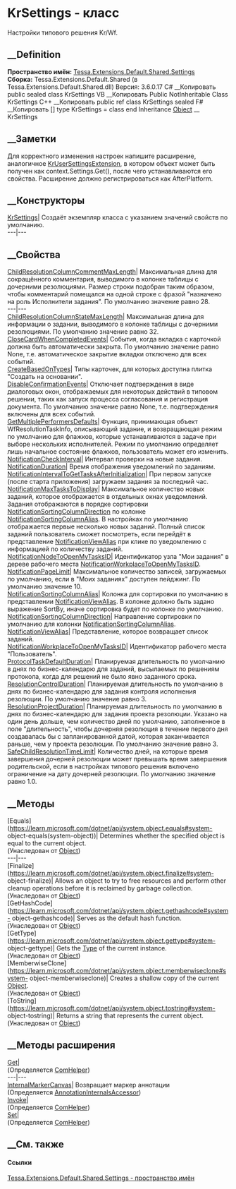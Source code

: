 # KrSettings - класс
Настройки типового решения Kr/Wf.
## __Definition
 **Пространство имён:**
[Tessa.Extensions.Default.Shared.Settings](N_Tessa_Extensions_Default_Shared_Settings.htm)  
 **Сборка:** Tessa.Extensions.Default.Shared (в
Tessa.Extensions.Default.Shared.dll) Версия: 3.6.0.17
C# __Копировать
     public sealed class KrSettings
VB __Копировать
     Public NotInheritable Class KrSettings
C++ __Копировать
     public ref class KrSettings sealed
F# __Копировать
     [<SealedAttribute>]
    type KrSettings = class end
Inheritance
    [Object](https://learn.microsoft.com/dotnet/api/system.object) __ KrSettings
##  __Заметки
Для корректного изменения настроек напишите расширение, аналогичное
[KrUserSettingsExtension](T_Tessa_Extensions_Default_Shared_Settings_KrUserSettingsExtension.htm),
в котором объект может быть получен как context.Settings.Get<KrSettings>(),
после чего устанавливаются его свойства. Расширение должно регистрироваться
как AfterPlatform.
## __Конструкторы
[KrSettings](M_Tessa_Extensions_Default_Shared_Settings_KrSettings__ctor.htm)|
Создаёт экземпляр класса с указанием значений свойств по умолчанию.  
---|---  
## __Свойства
[ChildResolutionColumnCommentMaxLength](P_Tessa_Extensions_Default_Shared_Settings_KrSettings_ChildResolutionColumnCommentMaxLength.htm)|
Максимальная длина для сокращённого комментария, выводимого в колонке таблицы
с дочерними резолюциями. Размер строки подобран таким образом, чтобы
комментарий помещался на одной строке с фразой "назначено на роль Исполнители
задания". По умолчанию значение равно 28.  
---|---  
[ChildResolutionColumnStateMaxLength](P_Tessa_Extensions_Default_Shared_Settings_KrSettings_ChildResolutionColumnStateMaxLength.htm)|
Максимальная длина для информации о задании, выводимого в колонке таблицы с
дочерними резолюциями. По умолчанию значение равно 32.  
[CloseCardWhenCompletedEvents](P_Tessa_Extensions_Default_Shared_Settings_KrSettings_CloseCardWhenCompletedEvents.htm)|
События, когда вкладка с карточкой должна быть автоматически закрыта. По
умолчанию значение равно None, т.е. автоматическое закрытие вкладки отключено
для всех событий.  
[CreateBasedOnTypes](P_Tessa_Extensions_Default_Shared_Settings_KrSettings_CreateBasedOnTypes.htm)|
Типы карточек, для которых доступна плитка "Создать на основании".  
[DisableConfirmationEvents](P_Tessa_Extensions_Default_Shared_Settings_KrSettings_DisableConfirmationEvents.htm)|
Отключает подтверждения в виде диалоговых окон, отображаемых для некоторых
действий в типовом решении, таких как запуск процесса согласования и
регистрация документа. По умолчанию значение равно None, т.е. подтверждения
включены для всех событий.  
[GetMultiplePerformersDefaults](P_Tessa_Extensions_Default_Shared_Settings_KrSettings_GetMultiplePerformersDefaults.htm)|
Функция, принимающая объект WfResolutionTaskInfo, описывающий задание, и
возвращающая режим по умолчанию для флажков, которые устанавливаются в задаче
при выборе нескольких исполнителей. Режим по умолчанию определяет лишь
начальное состояние флажков, пользователь может его изменить.  
[NotificationCheckInterval](P_Tessa_Extensions_Default_Shared_Settings_KrSettings_NotificationCheckInterval.htm)|
Интервал проверки на новые задания.  
[NotificationDuration](P_Tessa_Extensions_Default_Shared_Settings_KrSettings_NotificationDuration.htm)|
Время отображения уведомлений по заданиям.  
[NotificationIntervalToGetTasksAfterInitialization](P_Tessa_Extensions_Default_Shared_Settings_KrSettings_NotificationIntervalToGetTasksAfterInitialization.htm)|
При первом запуске (после старта приложения) загружаем задания за последний
час.  
[NotificationMaxTasksToDisplay](P_Tessa_Extensions_Default_Shared_Settings_KrSettings_NotificationMaxTasksToDisplay.htm)|
Максимальное количество новых заданий, которое отображается в отдельных окнах
уведомлений. Задания отображаются в порядке сортировки
[NotificationSortingColumnDirection](P_Tessa_Extensions_Default_Shared_Settings_KrSettings_NotificationSortingColumnDirection.htm)
по колонке
[NotificationSortingColumnAlias](P_Tessa_Extensions_Default_Shared_Settings_KrSettings_NotificationSortingColumnAlias.htm).
В настройках по умолчанию отображается первые несколько новых заданий. Полный
список заданий пользователь сможет посмотреть, если перейдёт в представление
[NotificationViewAlias](P_Tessa_Extensions_Default_Shared_Settings_KrSettings_NotificationViewAlias.htm)
при клике по уведомлению с информацией по количеству заданий.  
[NotificationNodeToOpenMyTasksID](P_Tessa_Extensions_Default_Shared_Settings_KrSettings_NotificationNodeToOpenMyTasksID.htm)|
Идентификатор узла "Мои задания" в дереве рабочего места
[NotificationWorkplaceToOpenMyTasksID](P_Tessa_Extensions_Default_Shared_Settings_KrSettings_NotificationWorkplaceToOpenMyTasksID.htm).  
[NotificationPageLimit](P_Tessa_Extensions_Default_Shared_Settings_KrSettings_NotificationPageLimit.htm)|
Максимальное количество записей, загружаемых по умолчанию, если в "Моих
заданиях" доступен пейджинг. По умолчанию значение 10.  
[NotificationSortingColumnAlias](P_Tessa_Extensions_Default_Shared_Settings_KrSettings_NotificationSortingColumnAlias.htm)|
Колонка для сортировки по умолчанию в представлении
[NotificationViewAlias](P_Tessa_Extensions_Default_Shared_Settings_KrSettings_NotificationViewAlias.htm).
В колонке должно быть задано выражение SortBy, иначе сортировка будет по
колонке по умолчанию.  
[NotificationSortingColumnDirection](P_Tessa_Extensions_Default_Shared_Settings_KrSettings_NotificationSortingColumnDirection.htm)|
Направление сортировки по умолчанию для колонки
[NotificationSortingColumnAlias](P_Tessa_Extensions_Default_Shared_Settings_KrSettings_NotificationSortingColumnAlias.htm).  
[NotificationViewAlias](P_Tessa_Extensions_Default_Shared_Settings_KrSettings_NotificationViewAlias.htm)|
Представление, которое возвращает список заданий.  
[NotificationWorkplaceToOpenMyTasksID](P_Tessa_Extensions_Default_Shared_Settings_KrSettings_NotificationWorkplaceToOpenMyTasksID.htm)|
Идентификатор рабочего места "Пользователь".  
[ProtocolTaskDefaultDuration](P_Tessa_Extensions_Default_Shared_Settings_KrSettings_ProtocolTaskDefaultDuration.htm)|
Планируемая длительность по умолчанию в днях по бизнес-календарю для заданий,
высылаемых по решениям протокола, когда для решений не было явно заданного
срока.  
[ResolutionControlDuration](P_Tessa_Extensions_Default_Shared_Settings_KrSettings_ResolutionControlDuration.htm)|
Планируемая длительность по умолчанию в днях по бизнес-календарю для задания
контроля исполнения резолюции. По умолчанию значение равно 3.  
[ResolutionProjectDuration](P_Tessa_Extensions_Default_Shared_Settings_KrSettings_ResolutionProjectDuration.htm)|
Планируемая длительность по умолчанию в днях по бизнес-календарю для задания
проекта резолюции. Указано на один день дольше, чем количество дней по
умолчанию, заполненное в поле "длительность", чтобы дочерняя резолюция в
течение первого дня создавалась бы с запланированной датой, которая
заканчивается раньше, чем у проекта резолюции. По умолчанию значение равно 3.  
[SafeChildResolutionTimeLimit](P_Tessa_Extensions_Default_Shared_Settings_KrSettings_SafeChildResolutionTimeLimit.htm)|
Количество дней, на которые время завершения дочерней резолюции может
превышать время завершения родительской, если в настройках типового решения
включено ограничение на дату дочерней резолюции. По умолчанию значение равно
1.0.  
## __Методы
[Equals](https://learn.microsoft.com/dotnet/api/system.object.equals#system-
object-equals\(system-object\))| Determines whether the specified object is
equal to the current object.  
(Унаследован от
[Object](https://learn.microsoft.com/dotnet/api/system.object))  
---|---  
[Finalize](https://learn.microsoft.com/dotnet/api/system.object.finalize#system-
object-finalize)| Allows an object to try to free resources and perform other
cleanup operations before it is reclaimed by garbage collection.  
(Унаследован от
[Object](https://learn.microsoft.com/dotnet/api/system.object))  
[GetHashCode](https://learn.microsoft.com/dotnet/api/system.object.gethashcode#system-
object-gethashcode)| Serves as the default hash function.  
(Унаследован от
[Object](https://learn.microsoft.com/dotnet/api/system.object))  
[GetType](https://learn.microsoft.com/dotnet/api/system.object.gettype#system-
object-gettype)| Gets the
[Type](https://learn.microsoft.com/dotnet/api/system.type) of the current
instance.  
(Унаследован от
[Object](https://learn.microsoft.com/dotnet/api/system.object))  
[MemberwiseClone](https://learn.microsoft.com/dotnet/api/system.object.memberwiseclone#system-
object-memberwiseclone)| Creates a shallow copy of the current
[Object](https://learn.microsoft.com/dotnet/api/system.object).  
(Унаследован от
[Object](https://learn.microsoft.com/dotnet/api/system.object))  
[ToString](https://learn.microsoft.com/dotnet/api/system.object.tostring#system-
object-tostring)| Returns a string that represents the current object.  
(Унаследован от
[Object](https://learn.microsoft.com/dotnet/api/system.object))  
##  __Методы расширения
[Get](M_Tessa_Extensions_Default_Client_EDS_ComHelper_Get.htm)|  
(Определяется
[ComHelper](T_Tessa_Extensions_Default_Client_EDS_ComHelper.htm))  
---|---  
[InternalMarkerCanvas](M_Tessa_UI_Views_Charting_Annotations_AnnotationInternalsAccessor_InternalMarkerCanvas.htm)|
Возвращает маркер аннотации  
(Определяется
[AnnotationInternalsAccessor](T_Tessa_UI_Views_Charting_Annotations_AnnotationInternalsAccessor.htm))  
[Invoke](M_Tessa_Extensions_Default_Client_EDS_ComHelper_Invoke.htm)|  
(Определяется
[ComHelper](T_Tessa_Extensions_Default_Client_EDS_ComHelper.htm))  
[Set](M_Tessa_Extensions_Default_Client_EDS_ComHelper_Set.htm)|  
(Определяется
[ComHelper](T_Tessa_Extensions_Default_Client_EDS_ComHelper.htm))  
##  __См. также
#### Ссылки
[Tessa.Extensions.Default.Shared.Settings - пространство
имён](N_Tessa_Extensions_Default_Shared_Settings.htm)
